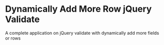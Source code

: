# Dynamically Add More Row jQuery Validate
A complete application on jQuery validate with dynamically add more fields or rows
